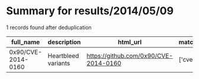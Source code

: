 
# Summary for results/2014/05/09
    
1 records found after deduplication

| full_name | description | html_url | matched_list | matched_count | pushed_at | size | stargazers_count | language | forks_count |
|--------------------|---------------------|---------------------------------------|----------------|-----------------|---------------------------|--------|--------------------|------------|---------------|
| 0x90/CVE-2014-0160 | Heartbleed variants | https://github.com/0x90/CVE-2014-0160 | ['cve-2'] | 1 | 2014-05-09 15:51:53+00:00 | 214 | 6 | Python | 10 |
